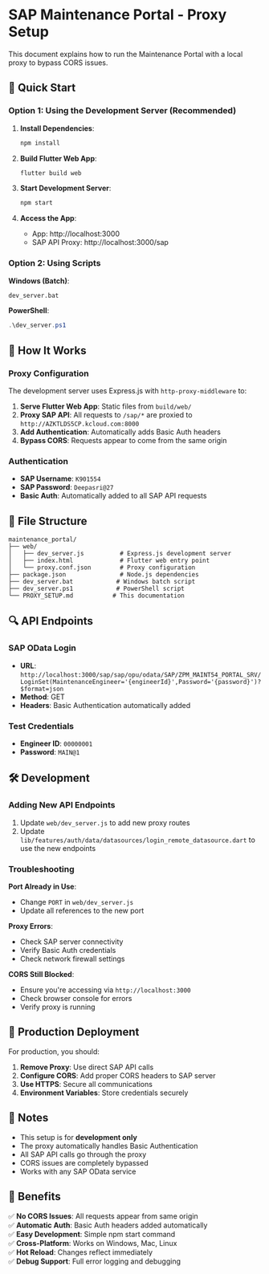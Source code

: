 # SAP Maintenance Portal - Proxy Setup

This document explains how to run the Maintenance Portal with a local proxy to bypass CORS issues.

## 🚀 Quick Start

### Option 1: Using the Development Server (Recommended)

1. **Install Dependencies**:
   ```bash
   npm install
   ```

2. **Build Flutter Web App**:
   ```bash
   flutter build web
   ```

3. **Start Development Server**:
   ```bash
   npm start
   ```

4. **Access the App**:
   - App: http://localhost:3000
   - SAP API Proxy: http://localhost:3000/sap

### Option 2: Using Scripts

**Windows (Batch)**:
```bash
dev_server.bat
```

**PowerShell**:
```powershell
.\dev_server.ps1
```

## 🔧 How It Works

### Proxy Configuration
The development server uses Express.js with `http-proxy-middleware` to:

1. **Serve Flutter Web App**: Static files from `build/web/`
2. **Proxy SAP API**: All requests to `/sap/*` are proxied to `http://AZKTLDS5CP.kcloud.com:8000`
3. **Add Authentication**: Automatically adds Basic Auth headers
4. **Bypass CORS**: Requests appear to come from the same origin

### Authentication
- **SAP Username**: `K901554`
- **SAP Password**: `Deepasri@27`
- **Basic Auth**: Automatically added to all SAP API requests

## 📁 File Structure

```
maintenance_portal/
├── web/
│   ├── dev_server.js          # Express.js development server
│   ├── index.html             # Flutter web entry point
│   └── proxy.conf.json        # Proxy configuration
├── package.json               # Node.js dependencies
├── dev_server.bat            # Windows batch script
├── dev_server.ps1            # PowerShell script
└── PROXY_SETUP.md           # This documentation
```

## 🔍 API Endpoints

### SAP OData Login
- **URL**: `http://localhost:3000/sap/sap/opu/odata/SAP/ZPM_MAINT54_PORTAL_SRV/LoginSet(MaintenanceEngineer='{engineerId}',Password='{password}')?$format=json`
- **Method**: GET
- **Headers**: Basic Authentication automatically added

### Test Credentials
- **Engineer ID**: `00000001`
- **Password**: `MAIN@1`

## 🛠️ Development

### Adding New API Endpoints
1. Update `web/dev_server.js` to add new proxy routes
2. Update `lib/features/auth/data/datasources/login_remote_datasource.dart` to use the new endpoints

### Troubleshooting

**Port Already in Use**:
- Change `PORT` in `web/dev_server.js`
- Update all references to the new port

**Proxy Errors**:
- Check SAP server connectivity
- Verify Basic Auth credentials
- Check network firewall settings

**CORS Still Blocked**:
- Ensure you're accessing via `http://localhost:3000`
- Check browser console for errors
- Verify proxy is running

## 🚀 Production Deployment

For production, you should:

1. **Remove Proxy**: Use direct SAP API calls
2. **Configure CORS**: Add proper CORS headers to SAP server
3. **Use HTTPS**: Secure all communications
4. **Environment Variables**: Store credentials securely

## 📝 Notes

- This setup is for **development only**
- The proxy automatically handles Basic Authentication
- All SAP API calls go through the proxy
- CORS issues are completely bypassed
- Works with any SAP OData service

## 🎯 Benefits

✅ **No CORS Issues**: All requests appear from same origin  
✅ **Automatic Auth**: Basic Auth headers added automatically  
✅ **Easy Development**: Simple npm start command  
✅ **Cross-Platform**: Works on Windows, Mac, Linux  
✅ **Hot Reload**: Changes reflect immediately  
✅ **Debug Support**: Full error logging and debugging 